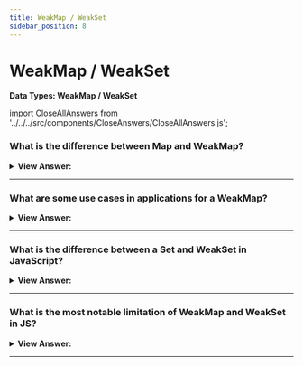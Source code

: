 ```yaml
---
title: WeakMap / WeakSet
sidebar_position: 8
---
```


# WeakMap / WeakSet

**Data Types: WeakMap / WeakSet**

<head>
  <title>WeakMap / WeakSet - JavaScript Interview Questions & Answers</title>
  <meta charSet="utf-8" />
</head>

import CloseAllAnswers from '../../../src/components/CloseAnswers/CloseAllAnswers.js';

<CloseAllAnswers />

### What is the difference between Map and WeakMap?

<details>
  <summary><strong>View Answer:</strong></summary>
  <div>
  <div><strong>Interview Response:</strong> The first difference between Map and WeakMap is that keys must be objects, not primitive values in a WeakMap. WeakMap does not support iteration and methods keys(), values(), entries(), so there’s no way to get all keys or values from it.</div><br />
  <div><strong>Technical Response:</strong> The first difference between Map and WeakMap is that keys must be objects, not primitive values. WeakMap does not support iteration and methods keys(), values(), entries(), so there’s no way to get all keys or values from it. Also, WeakMap is limited to the following methods including get, set, delete, and has. Why such a limitation? That is for technical reasons. If an object has lost all other references, then it is to be garbage-collected automatically. But technically it is not exactly specified when the cleanup happens.
  </div><br />
  <div><strong className="codeExample">Code Example:</strong><br /><br />

  <div></div>

```js
let john = { name: 'John' };

let map = new Map();
map.set(john, '...');

john = null; // overwrite the reference

// john is stored inside the map,
// we can get it by using map.keys()

///////////////////////////////////////

// Example: WeakMap

let john = { name: 'John' };

let weakMap = new WeakMap();
weakMap.set(john, '...');

john = null; // overwrite the reference

// john is removed from memory!
```

  </div>
  </div>
</details>

---

### What are some use cases in applications for a WeakMap?

<details>
  <summary><strong>View Answer:</strong></summary>
  <div>
  <div><strong>Interview Response:</strong> The main area of application for WeakMap is an additional data storage such as third party data that you may not have an indefinite use. Another common example is caching. We can store (“cache”) results from a function, so that future calls on the same object can reuse it.
</div>
  </div>
</details>

---

### What is the difference between a Set and WeakSet in JavaScript?

<details>
  <summary><strong>View Answer:</strong></summary>
  <div>
  <div><strong>Interview Response:</strong> The main difference is that WeakSet can only contain objects & not any other type. Another difference between the two is that references to objects in a WeakSet are held “weakly”. This means that if there is no other reference to an object in the WeakSet it will get garbage collected.</div><br />
  <div><strong>Technical Response:</strong> Both Set & WeakSet are key-based collections but with some crucial differences. Just like Set, the WeakSet constructor takes in an iterable object as input. The main difference is that WeakSet can only contain objects & not any other type. The other main difference between the two is that references to objects in a WeakSet are held “weakly”. This means that if there is no other reference to an object in the WeakSet it will get garbage collected. The same is not true for Set. An object stored in a Set will not be garbage collected even if nothing is referencing it. This distinction is important because for this reason there is no way to access or iterate over objects stored inside a WeakSet. We also do not have access to the size of the weak set for this same reason.
  </div><br />
  <div><strong className="codeExample">Code Example:</strong><br /><br />

  <div></div>

```js
// Example: WeakSet
let visitedSet = new WeakSet();

let john = { name: 'John' };
let pete = { name: 'Pete' };
let mary = { name: 'Mary' };

visitedSet.add(john); // John visited us
visitedSet.add(pete); // Then Pete
visitedSet.add(john); // John again

// visitedSet has 2 users now

// check if John visited?
alert(visitedSet.has(john)); // true

// check if Mary visited?
alert(visitedSet.has(mary)); // false

john = null;

// visitedSet will be cleaned automatically
```

  </div>
  </div>
</details>

---

### What is the most notable limitation of WeakMap and WeakSet in JS?

<details>
  <summary><strong>View Answer:</strong></summary>
  <div>
  <div><strong>Interview Response:</strong> The most notable limitation of WeakMap and WeakSet is the absence of iterations, and the inability to get all current content. That may appear inconvenient but does not prevent WeakMap/WeakSet from doing their main job in being “additional” storage of data for objects which are stored/managed at another place.
</div>
  </div>
</details>

---
